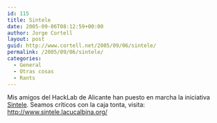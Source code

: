 ```yaml
---
id: 115
title: Sintele
date: 2005-09-06T08:12:59+00:00
author: Jorge Cortell
layout: post
guid: http://www.cortell.net/2005/09/06/sintele/
permalink: /2005/09/06/sintele/
categories:
  - General
  - Otras cosas
  - Rants
---
```

Mis amigos del HackLab de Alicante han puesto en marcha la iniciativa [Sintele](http://www.sintele.lacucalbina.org/). Seamos crí­ticos con la caja tonta, visita: http://www.sintele.lacucalbina.org/